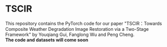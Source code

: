 # TSCIR
This repository contains the PyTorch code for our paper "TSCIR：Towards Composite Weather Degradation Image Restoration via a Two-Stage Framework" by Youqiang Gui, Fanglong Wu and Peng Cheng.<br>
**The code and datasets will come soon**
